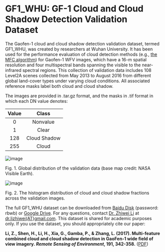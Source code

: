 # GF1_WHU: GF-1 Cloud and Cloud Shadow Detection Validation Dataset

The Gaofen-1 cloud and cloud shadow detection validation dataset, termed GF1_WHU, was created by researchers at Wuhan University. It has been used for the performance evaluation of cloud detection methods (e.g., [the MFC algorithm](http://sendimage.whu.edu.cn/en/mfc/)) for Gaofen-1 WFV images, which have a 16-m spatial resolution and four multispectral bands spanning the visible to the near-infrared spectral regions. This collection of validation data includes 108 Level2A scenes collected from May 2013 to August 2016 from different global land-cover types under varying cloud conditions. All associated reference masks label both cloud and cloud shadow. 

The images are provided in .tar.gz format, and the masks in .tif format in which each DN value denotes:

|**Value**|**Class**|
| :-: | :-: |
|0|Nonvalue|
|1|Clear|
|128|Cloud Shadow|
|255|Cloud|

![image](https://raw.githubusercontent.com/dr-lizhiwei/GF1_WHU-GF-1-Cloud-and-Cloud-Shadow-Detection-Dataset/main/Fig.%201.%20Global%20distribution%20of%20the%20validation%20data.jpg)

Fig. 1. Global distribution of the validation data (base map credit: NASA Visible Earth).

![image](https://raw.githubusercontent.com/dr-lizhiwei/GF1_WHU-GF-1-Cloud-and-Cloud-Shadow-Detection-Dataset/main/Fig.%202.%20The%20histogram%20distribution%20of%20cloud%20and%20cloud%20shadow%20fractions%20across%20the%20validation%20images.jpg)

Fig. 2. The histogram distribution of cloud and cloud shadow fractions across the validation images.

The full GF1\_WHU dataset can be downloaded from [Baidu Disk](https://pan.baidu.com/s/19uc0k-kUIN5uC2AbETg1eA) (password: rbwb) or [Google Drive](https://drive.google.com/file/d/1iicE9SzCsxXX7l76Bje3N0T1UPq_orcC/view?usp=sharing). For any questions, contact <a href='https://zhiweili.net/'>Dr. Zhiwei Li</a> at <a href="mailto:dr.lizhiwei@gmail.com">dr.lizhiwei(AT)gmail.com</a>. This dataset is shared for academic purposes only. If you use the dataset, you should appropriately cite our paper:

**Li, Z., Shen, H., Li, H., Xia, G., Gamba, P., & Zhang, L. (2017). Multi-feature combined cloud and cloud shadow detection in GaoFen-1 wide field of view imagery. *Remote Sensing of Environment*, 191, 342-358.** ([PDF](http://sendimage.whu.edu.cn/wp-content/uploads/2017/02/2017_RSE_Multi-feature-combined-cloud-and-cloud-shadow-detection-in-GaoFen-1-wide-field-of-view-imagery.pdf))

